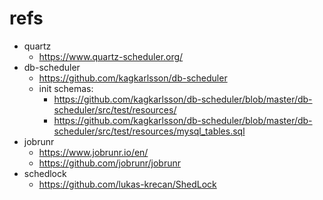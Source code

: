 # refs
- quartz 
  - https://www.quartz-scheduler.org/
- db-scheduler
  - https://github.com/kagkarlsson/db-scheduler
  - init schemas: 
    - https://github.com/kagkarlsson/db-scheduler/blob/master/db-scheduler/src/test/resources/
    - https://github.com/kagkarlsson/db-scheduler/blob/master/db-scheduler/src/test/resources/mysql_tables.sql
- jobrunr
  - https://www.jobrunr.io/en/
  - https://github.com/jobrunr/jobrunr
- schedlock
  - https://github.com/lukas-krecan/ShedLock
